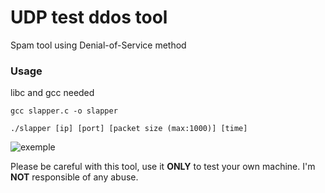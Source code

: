 # UDP test ddos tool
Spam tool using Denial-of-Service method
### Usage
libc and gcc needed
```
gcc slapper.c -o slapper
```
```
./slapper [ip] [port] [packet size (max:1000)] [time]
```
![exemple](https://image.prntscr.com/image/RmWuAIuoTa6U3IdHZy8t5A.png)

Please be careful with this tool, use it **ONLY** to test your own machine.
I'm **NOT** responsible of any abuse.
